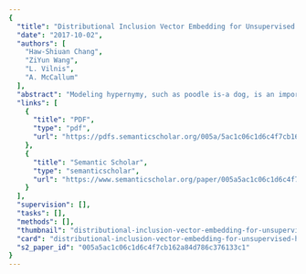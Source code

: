 ```yaml
---
{
  "title": "Distributional Inclusion Vector Embedding for Unsupervised Hypernymy Detection",
  "date": "2017-10-02",
  "authors": [
    "Haw-Shiuan Chang",
    "ZiYun Wang",
    "L. Vilnis",
    "A. McCallum"
  ],
  "abstract": "Modeling hypernymy, such as poodle is-a dog, is an important generalization aid to many NLP tasks, such as entailment, relation extraction, and question answering. Supervised learning from labeled hypernym sources, such as WordNet, limit the coverage of these models, which can be addressed by learning hypernyms from unlabeled text. Existing unsupervised methods either do not scale to large vocabularies or yield unacceptably poor accuracy. This paper introduces {\\it distributional inclusion vector embedding (DIVE)}, a simple-to-implement unsupervised method of hypernym discovery via per-word non-negative vector embeddings which preserve the inclusion property of word contexts. In experimental evaluations more comprehensive than any previous literature of which we are aware---evaluating on 11 datasets using multiple existing as well as newly proposed scoring functions---we find that our method provides up to double the precision of previous unsupervised methods, and the highest average performance, using a much more compact word representation, and yielding many new state-of-the-art results. In addition, the meaning of each dimension in DIVE is interpretable, which leads to a novel approach on word sense disambiguation as another promising application of DIVE.",
  "links": [
    {
      "title": "PDF",
      "type": "pdf",
      "url": "https://pdfs.semanticscholar.org/005a/5ac1c06c1d6c4f7cb162a84d786c376133c1.pdf"
    },
    {
      "title": "Semantic Scholar",
      "type": "semanticscholar",
      "url": "https://www.semanticscholar.org/paper/005a5ac1c06c1d6c4f7cb162a84d786c376133c1"
    }
  ],
  "supervision": [],
  "tasks": [],
  "methods": [],
  "thumbnail": "distributional-inclusion-vector-embedding-for-unsupervised-hypernymy-detection-thumb.jpg",
  "card": "distributional-inclusion-vector-embedding-for-unsupervised-hypernymy-detection-card.jpg",
  "s2_paper_id": "005a5ac1c06c1d6c4f7cb162a84d786c376133c1"
}
---
```


